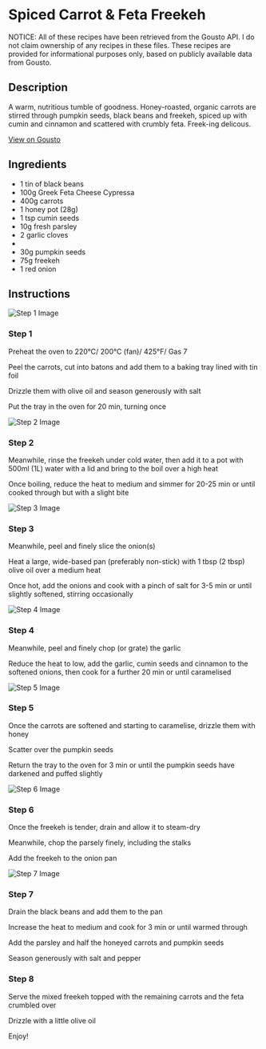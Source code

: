 # Spiced Carrot & Feta Freekeh 

NOTICE: All of these recipes have been retrieved from the Gousto API. I do not claim ownership of any recipes in these files. These recipes are provided for informational purposes only, based on publicly available data from Gousto.

## Description

A warm, nutritious tumble of goodness. Honey-roasted, organic carrots are stirred through pumpkin seeds, black beans and freekeh, spiced up with cumin and cinnamon and scattered with crumbly feta. Freek-ing delicous.

[View on Gousto](https://www.gousto.co.uk/recipes/cookbook/spiced-carrot-feta-freekeh)

## Ingredients

- 1 tin of black beans
- 100g Greek Feta Cheese Cypressa
- 400g carrots
- 1 honey pot (28g)
- 1 tsp cumin seeds
- 10g fresh parsley
- 2 garlic cloves
- 
- 30g pumpkin seeds
- 75g freekeh 
- 1 red onion

## Instructions

![Step 1 Image](https://production-media.gousto.co.uk/cms/recipe-step-image/498.-step-1-x200.jpg)

### Step 1

Preheat the oven to 220&deg;C/ 200&deg;C (fan)/ 425&deg;F/ Gas 7


Peel the carrots, cut into batons and add them to a baking tray lined with tin foil


Drizzle them with olive oil and season generously with salt


Put the tray in the oven for 20 min, turning once

![Step 2 Image](https://production-media.gousto.co.uk/cms/recipe-step-image/498.-step-2-x200.jpg)

### Step 2

Meanwhile, rinse the freekeh under cold water, then add it to a pot with 500ml <span class="text-danger">(1L)</span> water with a lid and bring to the boil over a high heat


Once boiling, reduce the heat to medium and simmer for 20-25 min or until cooked through but with a slight bite

![Step 3 Image](https://production-media.gousto.co.uk/cms/recipe-step-image/498.-step-3-x200.jpg)

### Step 3

Meanwhile, peel and finely slice the onion<span class="text-danger">(s)</span>


Heat a large, wide-based pan (preferably non-stick) with 1 tbsp <span class="text-danger">(2 tbsp)</span> olive oil over a medium heat


Once hot, add the onions and cook with a pinch of salt for 3-5 min or until slightly softened, stirring occasionally

![Step 4 Image](https://production-media.gousto.co.uk/cms/recipe-step-image/498.-step-4-x200.jpg)

### Step 4

Meanwhile, peel and finely chop (or grate) the garlic


Reduce the heat to low, add the garlic, cumin seeds and cinnamon to the softened onions, then cook for a further 20 min or until caramelised

![Step 5 Image](https://production-media.gousto.co.uk/cms/recipe-step-image/498.-step-5-x200.jpg)

### Step 5

Once the carrots are softened and starting to caramelise, drizzle them with honey


Scatter over the pumpkin seeds


Return the tray to the oven for 3 min or until the pumpkin seeds have darkened and puffed slightly

![Step 6 Image](https://production-media.gousto.co.uk/cms/recipe-step-image/498.-step-6-x200.jpg)

### Step 6

Once the freekeh is tender, drain and allow it to steam-dry


Meanwhile, chop the parsely finely, including the stalks


Add the freekeh to the onion pan

![Step 7 Image](https://production-media.gousto.co.uk/cms/recipe-step-image/498.-step-7-x200.jpg)

### Step 7

Drain the black beans and add them to the pan


Increase the heat to medium and cook for 3 min or until warmed through


Add the parsley and half the honeyed carrots and pumpkin seeds


Season generously with salt and pepper

### Step 8

Serve the mixed freekeh topped with the remaining carrots and the feta crumbled over


Drizzle with a little olive oil


Enjoy!

